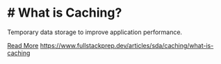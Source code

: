 # # What is Caching?

Temporary data storage to improve application performance.

[Read More](https://www.fullstackprep.dev/articles/sda/caching/what-is-caching) https://www.fullstackprep.dev/articles/sda/caching/what-is-caching